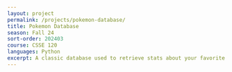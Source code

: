 ```yaml
---
layout: project
permalink: /projects/pokemon-database/
title: Pokemon Database
season: Fall 24
sort-order: 202403
course: CSSE 120
languages: Python
excerpt: A classic database used to retrieve stats about your favorite Pokemon. 
---
```



